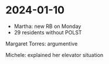 # 2024-01-10

* Martha: new RB on Monday
* 29 residents without POLST

Margaret Torres: argumentive

Michele: explained her elevator situation